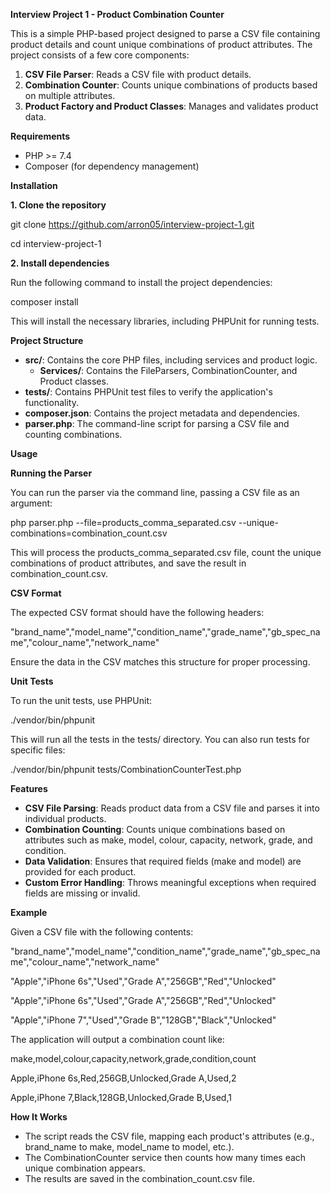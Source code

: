 **Interview Project 1 - Product Combination Counter**

This is a simple PHP-based project designed to parse a CSV file containing product details and count unique combinations of product attributes. The project consists of a few core components:

1. **CSV File Parser**: Reads a CSV file with product details.
1. **Combination Counter**: Counts unique combinations of products based on multiple attributes.
1. **Product Factory and Product Classes**: Manages and validates product data.

**Requirements**

- PHP >= 7.4
- Composer (for dependency management)

**Installation**

**1. Clone the repository**

git clone https://github.com/arron05/interview-project-1.git

cd interview-project-1

**2. Install dependencies**

Run the following command to install the project dependencies:

composer install

This will install the necessary libraries, including PHPUnit for running tests.

**Project Structure**

- **src/**: Contains the core PHP files, including services and product logic.
  - **Services/**: Contains the FileParsers, CombinationCounter, and Product classes.
- **tests/**: Contains PHPUnit test files to verify the application's functionality.
- **composer.json**: Contains the project metadata and dependencies.
- **parser.php**: The command-line script for parsing a CSV file and counting combinations.

**Usage**

**Running the Parser**

You can run the parser via the command line, passing a CSV file as an argument:

php parser.php --file=products\_comma\_separated.csv --unique-combinations=combination\_count.csv

This will process the products\_comma\_separated.csv file, count the unique combinations of product attributes, and save the result in combination\_count.csv.

**CSV Format**

The expected CSV format should have the following headers:

"brand\_name","model\_name","condition\_name","grade\_name","gb\_spec\_name","colour\_name","network\_name"

Ensure the data in the CSV matches this structure for proper processing.

**Unit Tests**

To run the unit tests, use PHPUnit:

./vendor/bin/phpunit

This will run all the tests in the tests/ directory. You can also run tests for specific files:

./vendor/bin/phpunit tests/CombinationCounterTest.php

**Features**

- **CSV File Parsing**: Reads product data from a CSV file and parses it into individual products.
- **Combination Counting**: Counts unique combinations based on attributes such as make, model, colour, capacity, network, grade, and condition.
- **Data Validation**: Ensures that required fields (make and model) are provided for each product.
- **Custom Error Handling**: Throws meaningful exceptions when required fields are missing or invalid.

**Example**

Given a CSV file with the following contents:

"brand\_name","model\_name","condition\_name","grade\_name","gb\_spec\_name","colour\_name","network\_name"

"Apple","iPhone 6s","Used","Grade A","256GB","Red","Unlocked"

"Apple","iPhone 6s","Used","Grade A","256GB","Red","Unlocked"

"Apple","iPhone 7","Used","Grade B","128GB","Black","Unlocked"

The application will output a combination count like:

make,model,colour,capacity,network,grade,condition,count

Apple,iPhone 6s,Red,256GB,Unlocked,Grade A,Used,2

Apple,iPhone 7,Black,128GB,Unlocked,Grade B,Used,1

**How It Works**

- The script reads the CSV file, mapping each product's attributes (e.g., brand\_name to make, model\_name to model, etc.).
- The CombinationCounter service then counts how many times each unique combination appears.
- The results are saved in the combination\_count.csv file.


